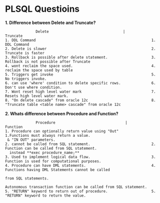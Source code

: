 # PLSQL Questioins

**1. Difference between Delete and Truncate?**

                  Delete                                  |                      Truncate
    1. DDL Command                                                     1. DDL Command
    2. Delete is slower                                                2. Truncate is faster
    3. Rollback is possible after delete statement.                    3. Rollback is not possible after Truncate
    4. wont reclaim the space used.                                    4. reclaim the space used by table
    5. Triggers get invoke                                             5. No triggers invoke.
    6. can use 'where' condition to delete specific rows.              6. Don't use where condition.
    7. Wont reset high level water mark                                7. Resets high level water mark.
    8. "On delete cascade" from oracle 12c                             8. "Truncate table <table name> cascade" from oracle 12c

**2. Whats difference between Procedure and Function?**

                  Procedure                                |                      Function
    1. Procedure can optionally return value using "Out"               1.Functions must always return a value.
     & "IN OUT" parameters.
    2. cannot be called from SQL statement.                            2. Function can be called from SQL statement.
      instead **exec procedure_name;**
    3. Used to implement logical data flow.                            3. Function is used for computational purposes.
    4. Procedure can have DML statements.                              4. Functions having DML Statements cannot be called
                                                                          from SQL statements.
                                                                          Autonomous transaction function can be called from SQL statement.
    5. "RETURN" keyword to return out of procedure.                    5. "RETURN" keyword to return the value.
    



                                                                            
